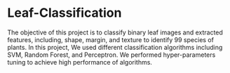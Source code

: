 # Leaf-Classification
The objective of this project is to classify binary leaf images and extracted features, including, shape, margin, and texture to identify 99 species of plants. 
In this project, We used different classification algorithms including SVM, Random Forest, and Perceptron. 
We performed hyper-parameters tuning to achieve high performance of algorithms. 
